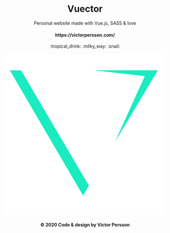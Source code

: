 <p align="center">
  <h1 align="center"> Vuector </h1>
  <p align="center"> Personal website made with Vue.js, SASS & love</p>
  <h4 align="center"> https://victorpersson.com/ </h4>
  <p align="center"> :tropical_drink: :milky_way: :snail: </p>
  <img src="client/src/assets/green.png""><br>
  <h4  align="center" >© 2020 Code & design by Victor Persson </h4>
</p>
